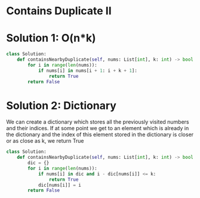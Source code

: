 # Contains Duplicate II
# Solution 1: O(n*k)
```python
class Solution:
    def containsNearbyDuplicate(self, nums: List[int], k: int) -> bool:
        for i in range(len(nums)):
            if nums[i] in nums[i + 1: i + k + 1]:
                return True
        return False
```
# Solution 2: Dictionary
We can create a dictionary which stores all the previously visited numbers and their indices. If at some point we get to an element which is already in the dictionary and the index of this element stored in the dictionary is closer or as close as k, we return True
```python
class Solution:
    def containsNearbyDuplicate(self, nums: List[int], k: int) -> bool:
        dic = {}
        for i in range(len(nums)):
            if nums[i] in dic and i - dic[nums[i]] <= k:
                return True
            dic[nums[i]] = i
        return False

```
